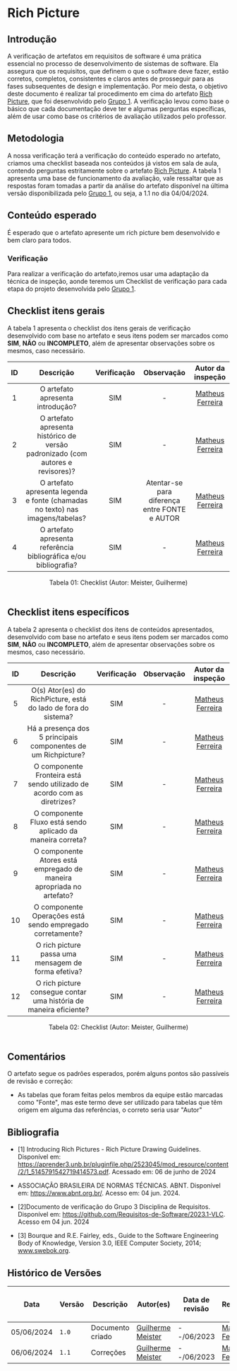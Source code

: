 # Rich Picture

## Introdução

A verificação de artefatos em requisitos de software é uma prática essencial no processo de desenvolvimento de sistemas de software. Ela assegura que os requisitos, que definem o que o software deve fazer, estão corretos, completos, consistentes e claros antes de prosseguir para as fases subsequentes de design e implementação.
Por meio desta, o objetivo deste documento é realizar tal procedimento em cima do artefato <a href="https://requisitos-de-software.github.io/2024.1-DiarioOficialdaUniao/pre-rastreabilidade/rich-picture/">Rich Picture</a>, que foi desenvolvido pelo <a href="https://github.com/Requisitos-de-Software/2024.1-DiarioOficialdaUniao">Grupo 1</a>. A verificação levou como base o básico que cada documentação deve ter e algumas perguntas específicas, além de usar como base os critérios de avaliação utilizados pelo professor.

## Metodologia

 A nossa verificação terá a verificação do conteúdo esperado no artefato, criamos uma checklist baseada nos conteúdos já vistos em sala de aula, contendo perguntas estritamente sobre o artefato <a href="https://requisitos-de-software.github.io/2024.1-DiarioOficialdaUniao/pre-rastreabilidade/rich-picture/">Rich Picture</a>. A tabela 1 apresenta uma base de funcionamento da avaliação, vale ressaltar que as respostas foram tomadas a partir da análise do artefato disponível na última versão disponibilizada pelo <a href="https://github.com/Requisitos-de-Software/2024.1-DiarioOficialdaUniao">Grupo 1</a>, ou seja, a 1.1 no dia 04/04/2024.


## Conteúdo esperado

É esperado que o artefato apresente um rich picture bem desenvolvido e bem claro para todos.


### Verificação

Para realizar a verificação do artefato,iremos usar uma adaptação da técnica de inspeção, aonde teremos um Checklist de verificação para cada etapa do projeto desenvolvida pelo <a href="https://github.com/Requisitos-de-Software/2024.1-Grupo01">Grupo 1</a>.


## Checklist itens gerais

A tabela 1 apresenta o checklist dos itens gerais de verificação desenvolvido com base no artefato e seus itens podem ser marcados como **SIM**, **NÃO** ou **INCOMPLETO**, além de apresentar observações sobre os mesmos, caso necessário.

| ID | Descrição | Verificação | Observação | Autor da inspeção |
| :--: | :-----: | :---------: | :--------: | :--------: |
| 1 | O artefato apresenta introdução? | SIM | - | [Matheus Ferreira](https://github.com/matferreira1) |
| 2 | O artefato apresenta histórico de versão padronizado (com autores e revisores)? | SIM | - |  [Matheus Ferreira](https://github.com/matferreira1) |
| 3 | O artefato apresenta legenda e fonte (chamadas no texto) nas imagens/tabelas? | SIM | Atentar-se para diferença entre FONTE e AUTOR | [Matheus Ferreira](https://github.com/matferreira1) | 
| 4 | O artefato apresenta referência bibliográfica e/ou bibliografia? | SIM | - | [Matheus Ferreira](https://github.com/matferreira1) |

<div align="center">
<figcaption align="center">Tabela 01: Checklist (Autor: Meister, Guilherme)</figcaption>
</div>
<br/>

## Checklist itens específicos

A tabela 2 apresenta o checklist dos itens de conteúdos apresentados, desenvolvido com base no artefato e seus itens podem ser marcados como **SIM**, **NÃO** ou **INCOMPLETO**, além de apresentar observações sobre os mesmos, caso necessário.

| ID | Descrição | Verificação | Observação | Autor da inspeção|
| :--: | :-----: | :---------: | :--------: | :--------: |
| 5 | O(s) Ator(es) do RichPicture, está do lado de fora do sistema? | SIM | - | [Matheus Ferreira](https://github.com/matferreira1) |
| 6 | Há a presença dos 5 principais componentes de um Richpicture? | SIM | - | [Matheus Ferreira](https://github.com/matferreira1) |
| 7 | O componente Fronteira está sendo utilizado de acordo com as diretrizes? | SIM | - | [Matheus Ferreira](https://github.com/matferreira1) |
| 8 | O componente Fluxo está sendo aplicado da maneira correta? | SIM | - | [Matheus Ferreira](https://github.com/matferreira1) |
| 9 | O componente Atores está empregado de maneira apropriada no artefato? | SIM | - | [Matheus Ferreira](https://github.com/matferreira1) |
| 10 | O componente Operações está sendo empregado corretamente? | SIM | - | [Matheus Ferreira](https://github.com/matferreira1) | 
| 11 | O rich picture passa uma mensagem de forma efetiva? | SIM | - | [Matheus Ferreira](https://github.com/matferreira1) | 
| 12 | O rich picture consegue contar uma história de maneira eficiente?  | SIM | - | [Matheus Ferreira](https://github.com/matferreira1) | 


<div align="center">
<figcaption align="center">Tabela 02: Checklist (Autor: Meister, Guilherme)</figcaption>
</div>
<br/>

## Comentários

O artefato segue os padrões esperados, porém alguns pontos são passíveis de revisão e correção:

- As tabelas que foram feitas pelos membros da equipe estão marcadas como "Fonte", mas este termo deve ser utilizado para tabelas que têm origem em alguma das referências, o correto seria usar "Autor"

## Bibliografia

- [1] Introducing Rich Pictures - Rich Picture Drawing Guidelines. Disponível em: https://aprender3.unb.br/pluginfile.php/2523045/mod_resource/content/2/1_5145791542719414573.pdf. Acessado em: 06 de junho de 2024

- ASSOCIAÇÃO BRASILEIRA DE NORMAS TÉCNICAS. ABNT. Disponível em: <https://www.abnt.org.br/>. Acesso em: 04 jun. 2024.

- [2]Documento de verificação do Grupo 3 Disciplina de Requisitos. Disponível em: <https://github.com/Requisitos-de-Software/2023.1-VLC>. Acesso em 04 jun. 2024

- [3] Bourque and R.E. Fairley, eds., Guide to the Software Engineering Body of Knowledge, Version 3.0, IEEE Computer Society, 2014; www.swebok.org.

## Histórico de Versões

| <p align="center">Data</p> | <p align="center">Versão</p> | <p align="center">Descrição</p> | <p align="center">Autor(es)</p> | <p align="center">Data de revisão</p> | <p align="center">Revisor(es)</p> |
| - | - | - | - | - | - | 
| 05/06/2024 | `1.0` | Documento criado | [Guilherme Meister](https://github.com/gmeister18) | --/06/2023 | [Matheus Ferreira](https://github.com/) |
| 06/06/2024 | `1.1` | Correções | [Guilherme Meister](https://github.com/gmeister18) | --/06/2023 | [Matheus Ferreira](https://github.com/matferreira1) |
